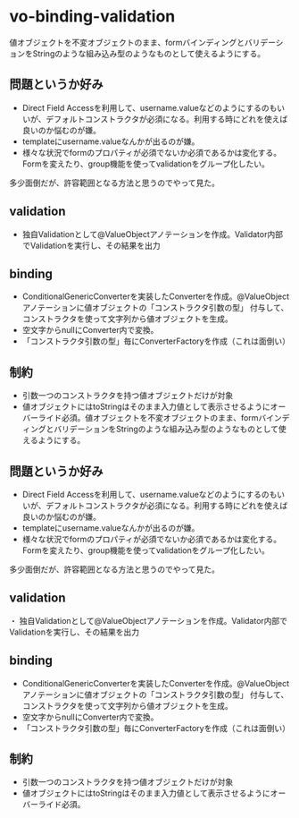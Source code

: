 # vo-binding-validation
値オブジェクトを不変オブジェクトのまま、formバインディングとバリデーションをStringのような組み込み型のようなものとして使えるようにする。

## 問題というか好み
* Direct Field Accessを利用して、username.valueなどのようにするのもいいが、デフォルトコンストラクタが必須になる。利用する時にどれを使えば良いのか悩むのが嫌。
* templateにusername.valueなんかが出るのが嫌。
* 様々な状況でformのプロパティが必須でないか必須であるかは変化する。Formを変えたり、group機能を使ってvalidationをグループ化したい。

多少面倒だが、許容範囲となる方法と思うのでやって見た。

## validation
* 独自Validationとして@ValueObjectアノテーションを作成。Validator内部でValidationを実行し、その結果を出力

## binding
* ConditionalGenericConverterを実装したConverterを作成。@ValueObjectアノテーションに値オブジェクトの「コンストラクタ引数の型」
付与して、コンストラクタを使って文字列から値オブジェクトを生成。
* 空文字からnullにConverter内で変換。
* 「コンストラクタ引数の型」毎にConverterFactoryを作成（これは面倒い）

## 制約
* 引数一つのコンストラクタを持つ値オブジェクトだけが対象
* 値オブジェクトにはtoStringはそのまま入力値として表示させるようにオーバーライド必須。値オブジェクトを不変オブジェクトのまま、formバインディングとバリデーションをStringのような組み込み型のようなものとして使えるようにする。
                                                
## 問題というか好み
* Direct Field Accessを利用して、username.valueなどのようにするのもいいが、デフォルトコンストラクタが必須になる。利用する時にどれを使えば良いのか悩むのが嫌。
* templateにusername.valueなんかが出るのが嫌。
* 様々な状況でformのプロパティが必須でないか必須であるかは変化する。Formを変えたり、group機能を使ってvalidationをグループ化したい。

多少面倒だが、許容範囲となる方法と思うのでやって見た。

## validation
・ 独自Validationとして@ValueObjectアノテーションを作成。Validator内部でValidationを実行し、その結果を出力

## binding
* ConditionalGenericConverterを実装したConverterを作成。@ValueObjectアノテーションに値オブジェクトの「コンストラクタ引数の型」
付与して、コンストラクタを使って文字列から値オブジェクトを生成。
* 空文字からnullにConverter内で変換。
* 「コンストラクタ引数の型」毎にConverterFactoryを作成（これは面倒い）

## 制約
* 引数一つのコンストラクタを持つ値オブジェクトだけが対象
* 値オブジェクトにはtoStringはそのまま入力値として表示させるようにオーバーライド必須。